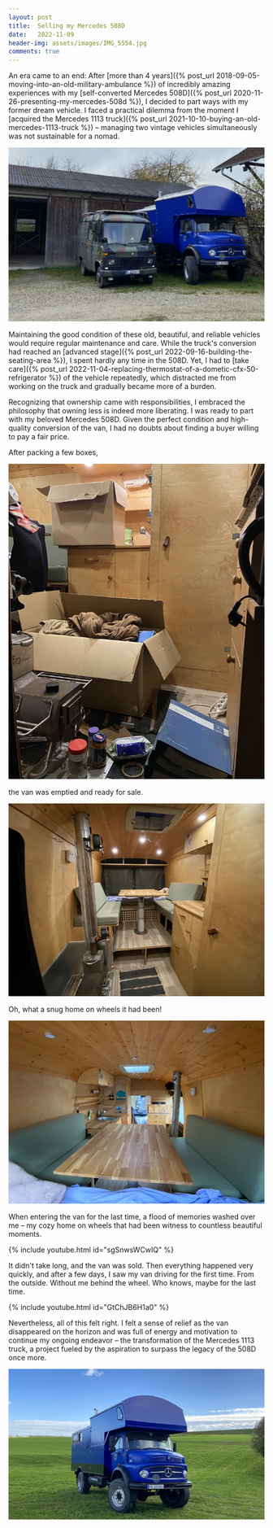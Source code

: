 ```yaml
---
layout: post
title:  Selling my Mercedes 508D
date:   2022-11-09
header-img: assets/images/IMG_5554.jpg
comments: true
---
```


An era came to an end: After [more than 4 years]({% post_url 2018-09-05-moving-into-an-old-military-ambulance %}) of incredibly amazing experiences with my [self-converted Mercedes 508D]({% post_url 2020-11-26-presenting-my-mercedes-508d %}), I decided to part ways with my former dream vehicle. I faced a practical dilemma from the moment I [acquired the Mercedes 1113 truck]({% post_url 2021-10-10-buying-an-old-mercedes-1113-truck %}) – managing two vintage vehicles simultaneously was not sustainable for a nomad.

![My Mercedes 508D parked next to my Mercedes 1113](/assets/images/IMG_5554.jpg)

Maintaining the good condition of these old, beautiful, and reliable vehicles would require regular maintenance and care. While the truck's conversion had reached an [advanced stage]({% post_url 2022-09-16-building-the-seating-area %}), I spent hardly any time in the 508D. Yet, I had to [take care]({% post_url 2022-11-04-replacing-thermostat-of-a-dometic-cfx-50-refrigerator %}) of the vehicle repeatedly, which distracted me from working on the truck and gradually became more of a burden.

Recognizing that ownership came with responsibilities, I embraced the philosophy that owning less is indeed more liberating. I was ready to part with my beloved Mercedes 508D. Given the perfect condition and high-quality conversion of the van, I had no doubts about finding a buyer willing to pay a fair price.

After packing a few boxes,

![Packing my personal belongings in the Mercedes 508D into boxes](/assets/images/IMG_5538.jpg)

the van was emptied and ready for sale.

![View of the interior of the Mercedes 508D from the front](/assets/images/IMG_5544.jpg)

Oh, what a snug home on wheels it had been!

![View of the interior of the Mercedes 508D from the back](/assets/images/IMG_5540.jpg)

When entering the van for the last time, a flood of memories washed over me – my cozy home on wheels that had been witness to countless beautiful moments.

{% include youtube.html id="sgSnwsWCwIQ" %}

It didn't take long, and the van was sold. Then everything happened very quickly, and after a few days, I saw my van driving for the first time. From the outside. Without me behind the wheel. Who knows, maybe for the last time.

{% include youtube.html id="GtChJB6H1a0" %}

Nevertheless, all of this felt right. I felt a sense of relief as the van disappeared on the horizon and was full of energy and motivation to continue my ongoing endeavor – the transformation of the Mercedes 1113 truck, a project fueled by the aspiration to surpass the legacy of the 508D once more.

![My Mercedes 508D parked next to my Mercedes 1113](/assets/images/1113.jpg)